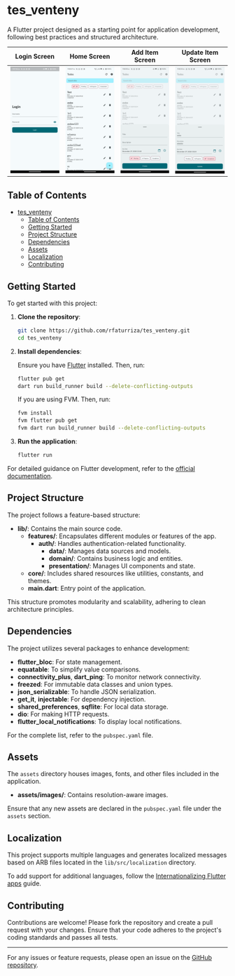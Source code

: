 # tes_venteny

A Flutter project designed as a starting point for application development, following best practices and structured architecture.

| Login Screen | Home Screen | Add Item Screen | Update Item Screen |
|------------|------------|------------|-------------|
| <img src="doc/ss/login.png" width="200" /> | <img src="doc/ss/home.png" width="200" /> | <img src="doc/ss/add.png" width="200" /> | <img src="doc/ss/update.png" width="200" /> |

## Table of Contents

- [tes\_venteny](#tes_venteny)
  - [Table of Contents](#table-of-contents)
  - [Getting Started](#getting-started)
  - [Project Structure](#project-structure)
  - [Dependencies](#dependencies)
  - [Assets](#assets)
  - [Localization](#localization)
  - [Contributing](#contributing)

## Getting Started

To get started with this project:

1. **Clone the repository**:

   ```bash
   git clone https://github.com/rfaturriza/tes_venteny.git
   cd tes_venteny
   ```

2. **Install dependencies**:

   Ensure you have [Flutter](https://flutter.dev/docs/get-started/install) installed. Then, run:

   ```bash
   flutter pub get
   dart run build_runner build --delete-conflicting-outputs
   ```
   If you are using FVM. Then, run:

   ```bash
   fvm install
   fvm flutter pub get
   fvm dart run build_runner build --delete-conflicting-outputs
   ```

3. **Run the application**:

   ```bash
   flutter run
   ```

For detailed guidance on Flutter development, refer to the [official documentation](https://docs.flutter.dev/).

## Project Structure

The project follows a feature-based structure:

- **lib/**: Contains the main source code.
    - **features/**: Encapsulates different modules or features of the app.
        - **auth/**: Handles authentication-related functionality.
            - **data/**: Manages data sources and models.
            - **domain/**: Contains business logic and entities.
            - **presentation/**: Manages UI components and state.
    - **core/**: Includes shared resources like utilities, constants, and themes.
    - **main.dart**: Entry point of the application.

This structure promotes modularity and scalability, adhering to clean architecture principles.

## Dependencies

The project utilizes several packages to enhance development:

- **flutter_bloc**: For state management.
- **equatable**: To simplify value comparisons.
- **connectivity_plus**, **dart_ping**: To monitor network connectivity.
- **freezed**: For immutable data classes and union types.
- **json_serializable**: To handle JSON serialization.
- **get_it**, **injectable**: For dependency injection.
- **shared_preferences**, **sqflite**: For local data storage.
- **dio**: For making HTTP requests.
- **flutter_local_notifications**: To display local notifications.

For the complete list, refer to the `pubspec.yaml` file.

## Assets

The `assets` directory houses images, fonts, and other files included in the application.

- **assets/images/**: Contains resolution-aware images.

Ensure that any new assets are declared in the `pubspec.yaml` file under the `assets` section.

## Localization

This project supports multiple languages and generates localized messages based on ARB files located in the `lib/src/localization` directory.

To add support for additional languages, follow the [Internationalizing Flutter apps](https://docs.flutter.dev/development/accessibility-and-localization/internationalization) guide.

## Contributing

Contributions are welcome! Please fork the repository and create a pull request with your changes. Ensure that your code adheres to the project's coding standards and passes all tests.

---

For any issues or feature requests, please open an issue on the [GitHub repository](https://github.com/rfaturriza/tes_venteny/issues). 
